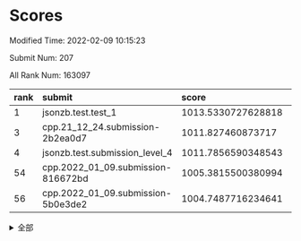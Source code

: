 # Scores

Modified Time: 2022-02-09 10:15:23

Submit Num: 207

All Rank Num: 163097

| rank |               submit               |       score        |       sigma        | pk_num |
| :--- | :--------------------------------- | :----------------- | :----------------- | :----- |
| 1    | jsonzb.test.test_1                 | 1013.5330727628818 | 0.816934616785771  | 3150   |
| 3    | cpp.21_12_24.submission-2b2ea0d7   | 1011.827460873717  | 0.7841967444967776 | 3151   |
| 4    | jsonzb.test.submission_level_4     | 1011.7856590348543 | 0.8017082721292239 | 3146   |
| 54   | cpp.2022_01_09.submission-816672bd | 1005.3815500380994 | 0.7493744489219911 | 3153   |
| 56   | cpp.2022_01_09.submission-5b0e3de2 | 1004.7487716234641 | 0.7316925207888235 | 3150   |


<details>
<summary>全部</summary>

| rank |                 submit                 |       score        |       sigma        | pk_num |
| :--- | :------------------------------------- | :----------------- | :----------------- | :----- |
| 1    | jsonzb.test.test_1                     | 1013.5330727628818 | 0.816934616785771  | 3150   |
| 2    | gobigger.level_3.submission_level_3_19 | 1012.2404610489962 | 0.772939892760829  | 3151   |
| 3    | cpp.21_12_24.submission-2b2ea0d7       | 1011.827460873717  | 0.7841967444967776 | 3151   |
| 4    | jsonzb.test.submission_level_4         | 1011.7856590348543 | 0.8017082721292239 | 3146   |
| 5    | gobigger.level_3.submission_level_3_43 | 1011.3007789864398 | 0.7796628465912311 | 3147   |
| 6    | gobigger.level_3.submission_level_3_22 | 1011.2635118665781 | 0.7581912765130809 | 3152   |
| 7    | gobigger.level_3.submission_level_3_13 | 1011.1767739904894 | 0.7776767748781026 | 3152   |
| 8    | gobigger.level_3.submission_level_3_34 | 1011.1697470006615 | 0.7645921575038062 | 3148   |
| 9    | gobigger.level_3.submission_level_3_42 | 1010.9502545753272 | 0.7551165263675695 | 3152   |
| 10   | gobigger.level_3.submission_level_3_29 | 1010.8860494614684 | 0.7693256373743441 | 3156   |
| 11   | gobigger.level_3.submission_level_3_27 | 1010.8843003430105 | 0.7643811289306749 | 3152   |
| 12   | gobigger.level_3.submission_level_3_18 | 1010.7496808295573 | 0.7708810842722106 | 3156   |
| 13   | gobigger.level_3.submission_level_3_24 | 1010.7444599709279 | 0.7878462758093208 | 3151   |
| 14   | gobigger.level_3.submission_level_3_48 | 1010.6904672306789 | 0.7806826549309681 | 3154   |
| 15   | gobigger.level_3.submission_level_3_39 | 1010.6316555651233 | 0.7533151916842631 | 3153   |
| 16   | gobigger.level_3.submission_level_3_40 | 1010.542326854174  | 0.7378853346085508 | 3151   |
| 17   | gobigger.level_3.submission_level_3_28 | 1010.5020016596739 | 0.7485251104764818 | 3155   |
| 18   | gobigger.level_3.submission_level_3_46 | 1010.461792260654  | 0.7589630964861269 | 3147   |
| 19   | gobigger.level_3.submission_level_3_10 | 1010.3954808821508 | 0.7766616559134574 | 3153   |
| 20   | gobigger.level_3.submission_level_3_16 | 1010.3932474628856 | 0.7599747749558116 | 3148   |
| 21   | gobigger.level_3.submission_level_3_44 | 1010.3792135199672 | 0.7308688204881347 | 3146   |
| 22   | gobigger.level_3.submission_level_3_38 | 1010.2993863141146 | 0.7608407386343111 | 3149   |
| 23   | gobigger.level_3.submission_level_3_31 | 1010.2901194757427 | 0.7596737576177661 | 3150   |
| 24   | gobigger.level_3.submission_level_3_30 | 1010.265028027735  | 0.7636972148944874 | 3157   |
| 25   | gobigger.level_3.submission_level_3_36 | 1010.2445610332876 | 0.7999831522265339 | 3151   |
| 26   | gobigger.level_3.submission_level_3_5  | 1010.1834083938066 | 0.7558861625424703 | 3152   |
| 27   | gobigger.level_3.submission_level_3_23 | 1010.1085384076426 | 0.7616306615667939 | 3147   |
| 28   | gobigger.level_3.submission_level_3_41 | 1010.0927034545932 | 0.7673593958548758 | 3153   |
| 29   | gobigger.level_3.submission_level_3_0  | 1010.0391236840384 | 0.7349544415213345 | 3151   |
| 30   | gobigger.level_3.submission_level_3_21 | 1010.0316059712885 | 0.7456001837304619 | 3151   |
| 31   | gobigger.level_3.submission_level_3_47 | 1009.9874158508549 | 0.7569102487980405 | 3156   |
| 32   | gobigger.level_3.submission_level_3_6  | 1009.9794667926723 | 0.764636192266458  | 3154   |
| 33   | gobigger.level_3.submission_level_3_33 | 1009.9687578248917 | 0.7682820714665803 | 3145   |
| 34   | gobigger.level_3.submission_level_3_11 | 1009.9549088034779 | 0.7596846508127236 | 3152   |
| 35   | gobigger.level_3.submission_level_3_1  | 1009.8892078392689 | 0.7582327995605193 | 3155   |
| 36   | gobigger.level_3.submission_level_3_15 | 1009.8778195437998 | 0.7658692517542802 | 3151   |
| 37   | gobigger.level_3.submission_level_3_2  | 1009.7772956922996 | 0.7730889669612316 | 3149   |
| 38   | gobigger.level_3.submission_level_3_8  | 1009.6772126814393 | 0.7418977402742877 | 3145   |
| 39   | gobigger.level_3.submission_level_3_9  | 1009.603284420084  | 0.7557911710654657 | 3156   |
| 40   | gobigger.level_3.submission_level_3_35 | 1009.5691383901512 | 0.7688780514817232 | 3149   |
| 41   | gobigger.level_3.submission_level_3_17 | 1009.4614883260674 | 0.7425083441176855 | 3153   |
| 42   | gobigger.level_3.submission_level_3_20 | 1009.4464422595905 | 0.7570409781099384 | 3153   |
| 43   | gobigger.level_3.submission_level_3_3  | 1009.4001289453117 | 0.7837290816600685 | 3154   |
| 44   | gobigger.level_3.submission_level_3_25 | 1009.3285393660915 | 0.7428738074122848 | 3154   |
| 45   | gobigger.level_3.submission_level_3_4  | 1009.283815790298  | 0.7605956140041251 | 3149   |
| 46   | gobigger.level_3.submission_level_3_7  | 1009.2829778078975 | 0.7383367393999495 | 3152   |
| 47   | gobigger.level_3.submission_level_3_14 | 1009.2289131482585 | 0.7421156183146181 | 3154   |
| 48   | gobigger.level_3.submission_level_3_32 | 1009.1563534566517 | 0.7557212256733804 | 3149   |
| 49   | gobigger.level_3.submission_level_3_37 | 1009.111701011026  | 0.7420015903846203 | 3151   |
| 50   | gobigger.level_3.submission_level_3_26 | 1009.0134156637976 | 0.7498009299813371 | 3149   |
| 51   | gobigger.level_3.submission_level_3_12 | 1008.8494659578178 | 0.7536980900848824 | 3155   |
| 52   | gobigger.level_3.submission_level_3_45 | 1008.8174113553337 | 0.7424121252040291 | 3156   |
| 53   | gobigger.level_3.submission_level_3_49 | 1008.7799281098216 | 0.7347130137216346 | 3156   |
| 54   | cpp.2022_01_09.submission-816672bd     | 1005.3815500380994 | 0.7493744489219911 | 3153   |
| 55   | gobigger.level_1.submission_level_1_20 | 1004.8589042278919 | 0.7216542667398096 | 3156   |
| 56   | cpp.2022_01_09.submission-5b0e3de2     | 1004.7487716234641 | 0.7316925207888235 | 3150   |
| 57   | gobigger.level_1.submission_level_1_18 | 1004.3669132037768 | 0.7198474130498463 | 3153   |
| 58   | gobigger.level_1.submission_level_1_7  | 1004.3628145734654 | 0.7178185526899934 | 3151   |
| 59   | gobigger.level_1.submission_level_1_42 | 1004.3480101207748 | 0.7227676335434315 | 3152   |
| 60   | gobigger.level_1.submission_level_1_43 | 1004.2202908586727 | 0.7201165792017717 | 3151   |
| 61   | gobigger.level_1.submission_level_1_10 | 1004.2056677950502 | 0.7164465890719123 | 3154   |
| 62   | gobigger.level_1.submission_level_1_19 | 1004.151901216799  | 0.7142786850126782 | 3151   |
| 63   | gobigger.level_1.submission_level_1_38 | 1004.1352242379535 | 0.7224667173558519 | 3151   |
| 64   | gobigger.level_1.submission_level_1_13 | 1004.0466074708308 | 0.7135532582392509 | 3151   |
| 65   | gobigger.level_1.submission_level_1_34 | 1003.892599570865  | 0.7113961163217786 | 3154   |
| 66   | gobigger.level_1.submission_level_1_26 | 1003.8649662416183 | 0.7062909240978887 | 3151   |
| 67   | gobigger.level_1.submission_level_1_30 | 1003.8156266621684 | 0.733168868164763  | 3155   |
| 68   | gobigger.level_1.submission_level_1_21 | 1003.814260156533  | 0.7183920410163277 | 3150   |
| 69   | gobigger.level_1.submission_level_1_33 | 1003.7980115174934 | 0.7188560957865189 | 3147   |
| 70   | gobigger.level_1.submission_level_1_35 | 1003.7898906826895 | 0.7105818906405456 | 3155   |
| 71   | gobigger.level_1.submission_level_1_41 | 1003.7539033478839 | 0.7146449780427107 | 3158   |
| 72   | gobigger.level_1.submission_level_1_16 | 1003.7144891628599 | 0.7280894055806847 | 3152   |
| 73   | gobigger.level_1.submission_level_1_45 | 1003.70882921125   | 0.7247649374695456 | 3151   |
| 74   | gobigger.level_1.submission_level_1_4  | 1003.6690128253234 | 0.740139466910696  | 3156   |
| 75   | gobigger.level_1.submission_level_1_3  | 1003.6154698142957 | 0.7161909690605613 | 3154   |
| 76   | gobigger.level_1.submission_level_1_27 | 1003.6104715313328 | 0.7141176136570899 | 3152   |
| 77   | gobigger.level_1.submission_level_1_39 | 1003.6034195885412 | 0.7286757548009056 | 3149   |
| 78   | gobigger.level_1.submission_level_1_1  | 1003.5607856375335 | 0.704369568574718  | 3154   |
| 79   | gobigger.level_1.submission_level_1_31 | 1003.5558290394281 | 0.7162507507607122 | 3153   |
| 80   | gobigger.level_1.submission_level_1_40 | 1003.5163505801577 | 0.7111001468052431 | 3158   |
| 81   | gobigger.level_1.submission_level_1_17 | 1003.3161104211201 | 0.7192499647200241 | 3149   |
| 82   | gobigger.level_1.submission_level_1_46 | 1003.2885602353931 | 0.7084843864602742 | 3148   |
| 83   | gobigger.level_1.submission_level_1_14 | 1003.2836690468072 | 0.7093221506805981 | 3150   |
| 84   | gobigger.level_1.submission_level_1_5  | 1003.2033144258858 | 0.7098418584016314 | 3150   |
| 85   | gobigger.level_1.submission_level_1_8  | 1003.1924206621956 | 0.7242720281858834 | 3148   |
| 86   | gobigger.level_1.submission_level_1_37 | 1003.1912236546326 | 0.7242163606277527 | 3150   |
| 87   | gobigger.level_1.submission_level_1_0  | 1003.158472435238  | 0.7273182610410118 | 3150   |
| 88   | gobigger.level_1.submission_level_1_29 | 1003.148894534125  | 0.7182287051759068 | 3151   |
| 89   | gobigger.level_1.submission_level_1_6  | 1003.1177336980692 | 0.7164677580109846 | 3150   |
| 90   | gobigger.level_1.submission_level_1_49 | 1003.0689462893785 | 0.7285222280848065 | 3151   |
| 91   | gobigger.level_1.submission_level_1_36 | 1003.0085719803978 | 0.7117929106664855 | 3146   |
| 92   | gobigger.level_1.submission_level_1_12 | 1002.943737415752  | 0.7049035788427873 | 3152   |
| 93   | gobigger.level_1.submission_level_1_28 | 1002.8955860428932 | 0.7229393232231528 | 3154   |
| 94   | gobigger.level_1.submission_level_1_24 | 1002.8647939097916 | 0.7209784166154387 | 3154   |
| 95   | gobigger.level_1.submission_level_1_2  | 1002.820150064106  | 0.7057516423931686 | 3155   |
| 96   | gobigger.level_1.submission_level_1_11 | 1002.7799110193631 | 0.7141327158146915 | 3155   |
| 97   | gobigger.level_1.submission_level_1_23 | 1002.7751444774609 | 0.7244065618272588 | 3149   |
| 98   | gobigger.level_1.submission_level_1_25 | 1002.6443920634522 | 0.7019148119591033 | 3146   |
| 99   | gobigger.level_1.submission_level_1_9  | 1002.6001095592319 | 0.7207054813781992 | 3154   |
| 100  | gobigger.level_1.submission_level_1_15 | 1002.4327336702114 | 0.7215329987570805 | 3153   |
| 101  | gobigger.level_1.submission_level_1_22 | 1002.2953661722767 | 0.7065981998628589 | 3151   |
| 102  | gobigger.level_1.submission_level_1_48 | 1002.1422593098381 | 0.7132325140062964 | 3157   |
| 103  | gobigger.level_1.submission_level_1_47 | 1002.0159627371565 | 0.7135313412741089 | 3154   |
| 104  | gobigger.level_1.submission_level_1_32 | 1001.8665063659045 | 0.721142979775004  | 3152   |
| 105  | gobigger.level_1.submission_level_1_44 | 1001.7981595847431 | 0.7096573404843469 | 3153   |
| 106  | gobigger.random.submission_random_48   | 997.4135162318661  | 0.7156352776651089 | 3151   |
| 107  | gobigger.random.submission_random_30   | 997.4001212492324  | 0.6975726647873302 | 3153   |
| 108  | gobigger.random.submission_random_34   | 997.0315095969517  | 0.7149798567561825 | 3150   |
| 109  | gobigger.random.submission_random_49   | 996.899029554629   | 0.7069306758538371 | 3149   |
| 110  | gobigger.random.submission_random_31   | 996.8335798345524  | 0.7057009637995468 | 3149   |
| 111  | gobigger.random.submission_random_16   | 996.6877463614067  | 0.7114834518457746 | 3146   |
| 112  | gobigger.random.submission_random_8    | 996.6427474002446  | 0.720581765277928  | 3154   |
| 113  | gobigger.random.submission_random_27   | 996.6395680968609  | 0.7095830309873962 | 3150   |
| 114  | gobigger.random.submission_random_42   | 996.6221998739367  | 0.713110078958284  | 3152   |
| 115  | gobigger.random.submission_random_38   | 996.6213076371216  | 0.706157085137975  | 3154   |
| 116  | gobigger.random.submission_random_6    | 996.4767950962196  | 0.7112374486398835 | 3156   |
| 117  | gobigger.random.submission_random_24   | 996.3399151184155  | 0.7176227618017891 | 3153   |
| 118  | gobigger.random.submission_random_0    | 996.3182735225764  | 0.7033354926473682 | 3150   |
| 119  | gobigger.random.submission_random_39   | 996.2608700833024  | 0.7135118305245042 | 3154   |
| 120  | gobigger.random.submission_random_21   | 996.2486259216857  | 0.7096072928285079 | 3150   |
| 121  | gobigger.random.submission_random_12   | 996.1684271130072  | 0.7038297783420788 | 3148   |
| 122  | gobigger.random.submission_random_19   | 996.1202357514509  | 0.7134199115811237 | 3153   |
| 123  | gobigger.random.submission_random_14   | 996.1087770372085  | 0.6986113417129326 | 3149   |
| 124  | gobigger.random.submission_random_9    | 996.0622900958084  | 0.7043783433973502 | 3149   |
| 125  | gobigger.random.submission_random_35   | 996.0481867226063  | 0.7237325579595    | 3150   |
| 126  | gobigger.random.submission_random_26   | 996.0010044727159  | 0.7072467933603038 | 3156   |
| 127  | gobigger.random.submission_random_44   | 995.9165307800441  | 0.7125095607753437 | 3149   |
| 128  | gobigger.random.submission_random_36   | 995.8871995954103  | 0.7152233705146792 | 3154   |
| 129  | gobigger.random.submission_random_47   | 995.8675195538526  | 0.7126968419827375 | 3152   |
| 130  | gobigger.random.submission_random_29   | 995.7470899428866  | 0.7232955816528993 | 3153   |
| 131  | gobigger.random.submission_random_11   | 995.6316520380778  | 0.7087800833575771 | 3153   |
| 132  | gobigger.random.submission_random_17   | 995.6281694565677  | 0.7105971308739965 | 3155   |
| 133  | gobigger.random.submission_random_37   | 995.6244802131116  | 0.7167785862069049 | 3147   |
| 134  | gobigger.random.submission_random_41   | 995.5683987986207  | 0.7173102470690087 | 3152   |
| 135  | gobigger.random.submission_random_33   | 995.50013926668    | 0.7120891370644201 | 3153   |
| 136  | gobigger.random.submission_random_7    | 995.4198928042312  | 0.7237828201992067 | 3149   |
| 137  | gobigger.random.submission_random_3    | 995.4062428588551  | 0.7075917584702044 | 3150   |
| 138  | gobigger.random.submission_random_43   | 995.3517804013658  | 0.722136794514581  | 3152   |
| 139  | gobigger.random.submission_random_1    | 995.3253268318524  | 0.7070245924208062 | 3157   |
| 140  | gobigger.random.submission_random_40   | 995.2800146400136  | 0.7240721860884868 | 3149   |
| 141  | gobigger.random.submission_random_46   | 995.1929261939888  | 0.7233290167949216 | 3150   |
| 142  | gobigger.random.submission_random_5    | 995.1810703064664  | 0.7133663787219837 | 3144   |
| 143  | gobigger.random.submission_random_22   | 995.1802615378507  | 0.7213609742063927 | 3151   |
| 144  | gobigger.random.submission_random_2    | 995.1750022229378  | 0.7105324696735243 | 3151   |
| 145  | gobigger.random.submission_random_10   | 995.1097420943003  | 0.7289294935745858 | 3151   |
| 146  | gobigger.random.submission_random_32   | 995.0862740599338  | 0.7207882092529937 | 3151   |
| 147  | gobigger.random.submission_random_25   | 995.0538303266283  | 0.7083290544916486 | 3154   |
| 148  | gobigger.random.submission_random_18   | 994.9680525250507  | 0.7012206464546731 | 3158   |
| 149  | gobigger.random.submission_random_15   | 994.9607857730272  | 0.7149438421427511 | 3151   |
| 150  | gobigger.random.submission_random_45   | 994.8256309259901  | 0.7222355940006056 | 3151   |
| 151  | gobigger.random.submission_random_23   | 994.8040747496333  | 0.7161675224266489 | 3155   |
| 152  | gobigger.random.submission_random_4    | 994.7991301228578  | 0.7192479816444203 | 3152   |
| 153  | gobigger.random.submission_random_13   | 994.6729689616519  | 0.724911549357954  | 3148   |
| 154  | gobigger.random.submission_random_28   | 994.5917737811924  | 0.7083218577146263 | 3152   |
| 155  | gobigger.random.submission_random_20   | 994.4759404917969  | 0.7132546087449203 | 3149   |
| 156  | gobigger.level_2.submission_level_2_36 | 993.8711941949073  | 0.7536564153742253 | 3154   |
| 157  | gobigger.level_2.submission_level_2_4  | 993.8279800864608  | 0.7414969052384163 | 3142   |
| 158  | gobigger.level_2.submission_level_2_24 | 993.6279857238287  | 0.7294760631104403 | 3150   |
| 159  | gobigger.level_2.submission_level_2_48 | 993.1022557199329  | 0.7408150563056909 | 3155   |
| 160  | gobigger.level_2.submission_level_2_20 | 993.0207368424475  | 0.7339590189183854 | 3149   |
| 161  | gobigger.level_2.submission_level_2_38 | 993.0031352928122  | 0.7388557302319405 | 3147   |
| 162  | gobigger.level_2.submission_level_2_34 | 992.8407379153399  | 0.7556330506141634 | 3151   |
| 163  | gobigger.level_2.submission_level_2_8  | 992.8209152128471  | 0.7397761346567637 | 3154   |
| 164  | gobigger.level_2.submission_level_2_45 | 992.8203470820498  | 0.748482458773562  | 3148   |
| 165  | gobigger.level_2.submission_level_2_40 | 992.7900038186154  | 0.7309512997488541 | 3154   |
| 166  | gobigger.level_2.submission_level_2_33 | 992.607979053236   | 0.7310466258014581 | 3150   |
| 167  | gobigger.level_2.submission_level_2_16 | 992.5703162297131  | 0.7401689323122346 | 3150   |
| 168  | gobigger.level_2.submission_level_2_32 | 992.4910632094283  | 0.7469890071938032 | 3153   |
| 169  | gobigger.level_2.submission_level_2_14 | 992.4651800606907  | 0.7444473943775938 | 3150   |
| 170  | gobigger.level_2.submission_level_2_11 | 992.4484277387938  | 0.7371841605395602 | 3158   |
| 171  | gobigger.level_2.submission_level_2_30 | 992.4117691270889  | 0.737609090537697  | 3148   |
| 172  | gobigger.level_2.submission_level_2_49 | 992.4095523743903  | 0.7400028174217097 | 3148   |
| 173  | gobigger.level_2.submission_level_2_5  | 992.4016150520976  | 0.7326330385321036 | 3152   |
| 174  | gobigger.level_2.submission_level_2_1  | 992.3862444446709  | 0.7491879445420354 | 3155   |
| 175  | gobigger.level_2.submission_level_2_42 | 992.3568130805083  | 0.7536637738449592 | 3152   |
| 176  | gobigger.level_2.submission_level_2_31 | 992.3194412606503  | 0.7540841527436201 | 3155   |
| 177  | gobigger.level_2.submission_level_2_26 | 992.2752521390928  | 0.7361219301062846 | 3150   |
| 178  | gobigger.level_2.submission_level_2_37 | 992.2104176517497  | 0.7601537967229766 | 3155   |
| 179  | gobigger.level_2.submission_level_2_25 | 992.0473385063433  | 0.7354252065133222 | 3148   |
| 180  | gobigger.level_2.submission_level_2_22 | 992.0076763982198  | 0.732072686779445  | 3147   |
| 181  | gobigger.level_2.submission_level_2_17 | 991.8975300249101  | 0.7406277690042966 | 3156   |
| 182  | gobigger.level_2.submission_level_2_19 | 991.8962829907255  | 0.7479934099447937 | 3155   |
| 183  | gobigger.level_2.submission_level_2_12 | 991.8924322088995  | 0.7382836295925445 | 3156   |
| 184  | gobigger.level_2.submission_level_2_0  | 991.8912405174566  | 0.7379272473100441 | 3152   |
| 185  | gobigger.level_2.submission_level_2_21 | 991.8309934798987  | 0.7448030464060702 | 3149   |
| 186  | gobigger.level_2.submission_level_2_46 | 991.8298659561701  | 0.7386703229140663 | 3149   |
| 187  | gobigger.level_2.submission_level_2_9  | 991.8085817123568  | 0.7447436366106027 | 3148   |
| 188  | gobigger.level_2.submission_level_2_23 | 991.759096440126   | 0.7338973830336288 | 3151   |
| 189  | gobigger.level_2.submission_level_2_47 | 991.7587798143581  | 0.7600848316381645 | 3151   |
| 190  | gobigger.level_2.submission_level_2_7  | 991.7135657655007  | 0.7347105638064941 | 3150   |
| 191  | gobigger.level_2.submission_level_2_27 | 991.604769444271   | 0.7452967096081784 | 3154   |
| 192  | gobigger.level_2.submission_level_2_41 | 991.5786223010466  | 0.7510842842837392 | 3156   |
| 193  | gobigger.level_2.submission_level_2_39 | 991.5485974240536  | 0.7539210012432037 | 3154   |
| 194  | gobigger.level_2.submission_level_2_29 | 991.3031314892432  | 0.7389442636132709 | 3152   |
| 195  | gobigger.level_2.submission_level_2_10 | 991.2302364637097  | 0.7437203668218488 | 3159   |
| 196  | gobigger.level_2.submission_level_2_13 | 990.9796763501263  | 0.7422837432317608 | 3151   |
| 197  | gobigger.level_2.submission_level_2_3  | 990.9734955974889  | 0.7713744236337081 | 3151   |
| 198  | gobigger.level_2.submission_level_2_44 | 990.868962499266   | 0.7655818632396998 | 3155   |
| 199  | gobigger.level_2.submission_level_2_43 | 990.7102043946328  | 0.7466045355878774 | 3153   |
| 200  | gobigger.level_2.submission_level_2_15 | 990.5126533761803  | 0.7680341534357996 | 3150   |
| 201  | gobigger.level_2.submission_level_2_6  | 990.5031497237836  | 0.754310099302518  | 3153   |
| 202  | gobigger.level_2.submission_level_2_28 | 990.2728884330976  | 0.7634804581755082 | 3150   |
| 203  | gobigger.level_2.submission_level_2_18 | 990.2663762746158  | 0.7633228960328622 | 3149   |
| 204  | gobigger.level_2.submission_level_2_35 | 989.9295052790053  | 0.7978761908982647 | 3151   |
| 205  | gobigger.level_2.submission_level_2_2  | 989.8784744458763  | 0.7764169547777554 | 3151   |
| 206  | gobigger.none.submission_none_0        | 978.599866422846   | 1.3135835843596826 | 3156   |
| 207  | gobigger.none.submission_none_1        | 978.40059227517    | 1.3438240813758238 | 3152   |

</details>